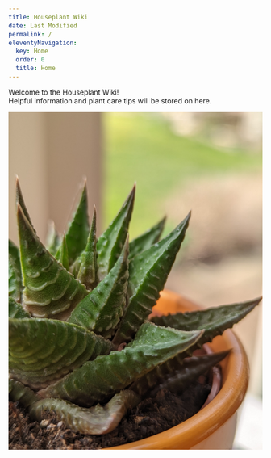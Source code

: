 ```yaml
---
title: Houseplant Wiki
date: Last Modified
permalink: /
eleventyNavigation:
  key: Home
  order: 0
  title: Home
---
```

Welcome to the Houseplant Wiki!  
Helpful information and plant care tips will be stored on here.

![Hello, world](/content/images/pxl_20220405_131554187.jpg)

